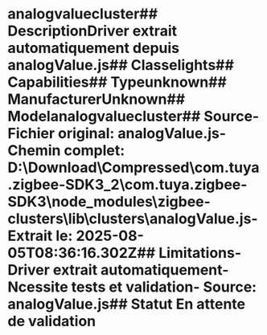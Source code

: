 # analogvaluecluster##  DescriptionDriver extrait automatiquement depuis analogValue.js##  Classelights##  Capabilities##  Typeunknown##  ManufacturerUnknown##  Modelanalogvaluecluster##  Source- **Fichier original**: analogValue.js- **Chemin complet**: D:\Download\Compressed\com.tuya.zigbee-SDK3_2\com.tuya.zigbee-SDK3\node_modules\zigbee-clusters\lib\clusters\analogValue.js- **Extrait le**: 2025-08-05T08:36:16.302Z##  Limitations- Driver extrait automatiquement- Ncessite tests et validation- Source: analogValue.js##  Statut En attente de validation